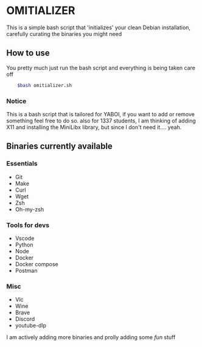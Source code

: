 # OMITIALIZER
This is a simple bash script that 'initializes' your clean Debian installation, carefully curating the binaries you might need

## How to use
You pretty much just run the bash script and everything is being taken care off
``` bash
    $bash omitializer.sh 
```
### Notice
This is a bash script that is tailored for YABOI, if you want to add or remove something feel free to do so.
also for 1337 students, I am thinking of adding X11 and installing the MiniLibx library, but since I don't need it.... yeah.

## Binaries currently available

### Essentials 
- Git
- Make
- Curl
- Wget
- Zsh
- Oh-my-zsh

### Tools for devs
- Vscode
- Python
- Node
- Docker
- Docker compose
- Postman

### Misc
- Vlc
- Wine
- Brave
- Discord
- youtube-dlp


I am actively adding more binaries and prolly adding some *fun* stuff

